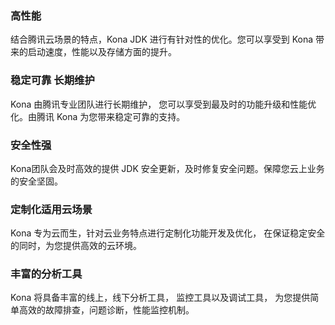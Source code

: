 ### 高性能 
结合腾讯云场景的特点，Kona JDK 进行有针对性的优化。您可以享受到 Kona 带来的启动速度，性能以及存储方面的提升。
### 稳定可靠 长期维护 
Kona 由腾讯专业团队进行长期维护， 您可以享受到最及时的功能升级和性能优化。由腾讯 Kona 为您带来稳定可靠的支持。
### 安全性强 
Kona团队会及时高效的提供 JDK 安全更新，及时修复安全问题。保障您云上业务的安全坚固。
### 定制化适用云场景 
Kona 专为云而生，针对云业务特点进行定制化功能开发及优化， 在保证稳定安全的同时，为您提供高效的云环境。
### 丰富的分析工具
Kona 将具备丰富的线上，线下分析工具， 监控工具以及调试工具， 为您提供简单高效的故障排查，问题诊断，性能监控机制。
